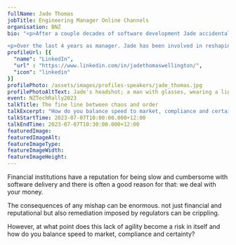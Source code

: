 ```yaml
---
fullName: Jade Thomas
jobTitle: Engineering Manager Online Channels
organisation: BNZ
bio: "<p>After a couple decades of software development Jade accidentally found himself in an engineering leadership role. Initially not keen on the engineering manager title, as he never saw himself as manager, but enticed by the hope of having some influence in building a better environment for engineers to flourish in. Jade fights to keep the management part of the role to a minimum, while trying to stay relevant and useful to engineers.</p>

<p>Over the last 4 years as manager. Jade has been involved in reshaping bnz’s online banking ways of working, standardising and  industrialising their software patterns, increasing their scalability and reliability all while the organisation reshape their technology business unit. </p>"
profileUrl: [{
  "name": "LinkedIn",
  "url" : "https://www.linkedin.com/in/jadethomaswellington/",
  "icon": "linkedin"
}]
profilePhoto: /assets/images/profiles-speakers/jade_thomas.jpg
profilePhotoAltText: Jade's headshot; a man with glasses, wearing a light blue pattern shirt and a dark blue woollen jacket.
event: NZTechRally2023
talkTitle: The fine line between chaos and order
talkExcerpt: "How do you balance speed to market, compliance and certainty in a financial institution?"
talkStartTime: 2023-07-07T10:00:00.000+12:00
talkEndTime: 2023-07-07T10:30:00.000+12:00
featuredImage:
featuredImageAlt:
featureImageType:
featureImageWidth:
featureImageHeight:
---
```


<p>
  Financial institutions have a reputation for being slow and cumbersome with software delivery and there is often a good reason for that: we deal with your money.
</p>

<p>
  The consequences of any mishap can be enormous. not just financial and reputational but also remediation imposed by regulators can be crippling.
</p>

<p>
  However, at what point does this lack of agility become a risk in itself and how do you balance speed to market, compliance and certainty?
</p>